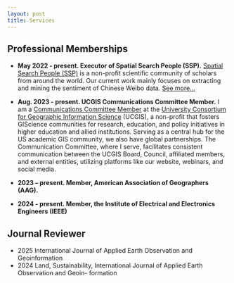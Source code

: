 ```yaml
---
layout: post
title: Services
---
```



## Professional Memberships



- **May 2022 - present. Executor of Spatial Search People (SSP).** [Spatial Search People (SSP)](https://luojiassp.github.io) is a non-profit scientific community of scholars from around the world. Our current work mainly focuses on extracting and mining the sentiment of Chinese Weibo data. [See more...](https://luojiassp.github.io)

<!-- ![The above image shows the weibo data desentiy from 2021-4-1 to 2022-4-31.](https://luojiassp.github.io/images/weibo_count_1year.png) -->

- **Aug. 2023 - present. UCGIS Communications Committee Member.** I am a [Communications Committee Member](https://www.ucgis.org/committees#Communications) at the [University Consortium for Geographic Information Science](https://www.ucgis.org/) (UCGIS), a non-profit that fosters GIScience communities for research, education, and policy initiatives in higher education and allied institutions. Serving as a central hub for the US academic GIS community, we also have global partnerships. The Communication Committee, where I serve, facilitates consistent communication between the UCGIS Board, Council, affiliated members, and external entities, utilizing platforms like our website, webinars, and social media.

- **2023 – present. Member, American Association of Geographers (AAG).**


- **2024 - present. Member, the Institute of Electrical and Electronics Engineers (IEEE)**


## Journal Reviewer

- 2025 International Journal of Applied Earth Observation and Geoinformation
- 2024 Land, Sustainability, International Journal of Applied Earth Observation and Geoin-
formation
